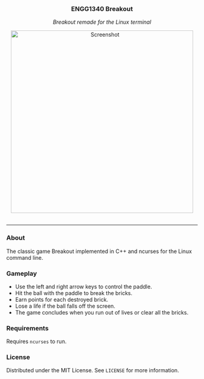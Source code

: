 <br/>
<div align="center">
  <h3 align="center">ENGG1340 Breakout</h3>
  <p align="center"><i>Breakout remade for the Linux terminal</i></p>
  <img width="480" height="480" src="https://github.com/ArcticKangaroo/ASCII-Breakout/assets/62847649/5930b7cb-d465-41a6-bed3-60d023040ee8" alt="Screenshot">
</div>

<br/>
<hr/>

### About
The classic game Breakout implemented in C++ and ncurses for the Linux command line.

### Gameplay
* Use the left and right arrow keys to control the paddle.
* Hit the ball with the paddle to break the bricks.
* Earn points for each destroyed brick.
* Lose a life if the ball falls off the screen.
* The game concludes when you run out of lives or clear all the bricks.

### Requirements
Requires `ncurses` to run.

### License
Distributed under the MIT License. See `LICENSE` for more information.
